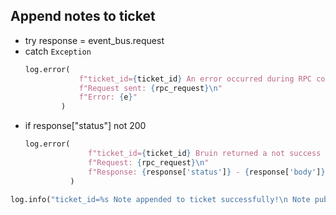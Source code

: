 ## Append notes to ticket


* try
   response = event_bus.request
* catch `Exception`
    ```python
    log.error(
                f"ticket_id={ticket_id} An error occurred during RPC communication\n"
                f"Request sent: {rpc_request}\n"
                f"Error: {e}"
            )
    ```
* if response["status"] not 200
  ```python
  log.error(
                f"ticket_id={ticket_id} Bruin returned a not success status\n"
                f"Request: {rpc_request}\n"
                f"Response: {response['status']} - {response['body']}"
            )
  ```


```python
log.info("ticket_id=%s Note appended to ticket successfully!\n Note published: %s", ticket_id, response["body"])
```
